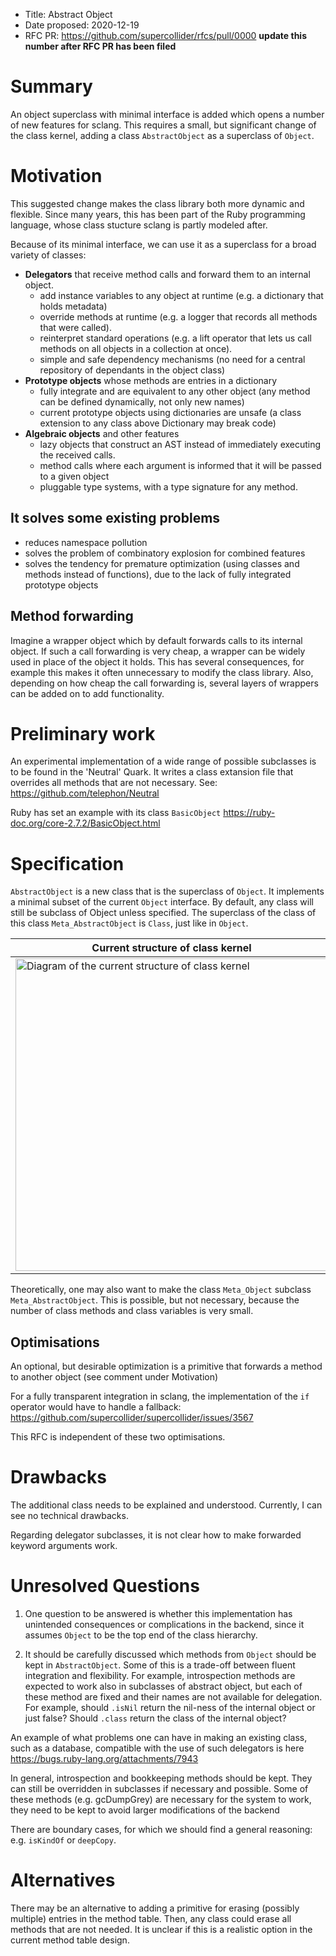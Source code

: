 - Title: Abstract Object
- Date proposed: 2020-12-19
- RFC PR: https://github.com/supercollider/rfcs/pull/0000 **update this number after RFC PR has been filed**


# Summary

An object superclass with minimal interface is added which opens a number of new features for sclang. This requires a small, but significant change of the class kernel, adding a class  `AbstractObject` as a superclass of  `Object`.

# Motivation

This suggested change makes the class library both more dynamic and flexible.
Since many years, this has been part of the Ruby programming language, whose class stucture sclang is partly modeled after.

Because of its minimal interface, we can use it as a superclass for a broad variety of classes:

- **Delegators** that receive method calls and forward them to an internal object.
  - add instance variables to any object at runtime (e.g. a dictionary that holds metadata)
  - override methods at runtime (e.g. a logger that records all methods that were called).
  - reinterpret standard operations (e.g. a lift operator that lets us call methods on all objects in a collection at once).
  - simple and safe dependency mechanisms (no need for a central repository of dependants in the object class)
- **Prototype objects** whose methods are entries in a dictionary
  - fully integrate and are equivalent to any other object (any method can be defined dynamically, not only new names)
  - current prototype objects using dictionaries are unsafe (a class extension to any class above Dictionary may break code)
- **Algebraic objects** and other features
  - lazy objects that construct an AST instead of immediately executing the received calls.
  - method calls where each argument is informed that it will be passed to a given object
  - pluggable type systems, with a type signature for any method.


## It solves some existing problems
- reduces namespace pollution
- solves the problem of combinatory explosion for combined features
- solves the tendency for premature optimization (using classes and methods instead of functions), due to the lack of fully integrated prototype objects

## Method forwarding
Imagine a wrapper object which by default forwards calls to its internal object. If such a call forwarding is very cheap,  a wrapper can be widely used in place of the  object it holds. This has several consequences, for example this makes it often unnecessary to modify the class library. Also, depending on how cheap the call forwarding is, several layers of wrappers can be added on to add functionality.


# Preliminary work
An experimental implementation of a wide range of possible subclasses is to be found in the 'Neutral' Quark. It writes a class extansion file that overrides all methods that are not necessary. See: https://github.com/telephon/Neutral

Ruby has set an example with its class `BasicObject`
https://ruby-doc.org/core-2.7.2/BasicObject.html


# Specification

`AbstractObject` is a new class that is the superclass of  `Object`. It implements a minimal subset of the current `Object`  interface. By default, any class will still be subclass of Object unless  specified. The superclass of the class of this class `Meta_AbstractObject` is `Class`, just like in `Object`.



| Current structure of class kernel | Suggested structure of class kernel |
| ----------- | ----------- |
| <image src="images/supercollider-class-structure.gif" width=500 alt="Diagram of the current structure of class kernel"> | <image src="images/supercollider-class-structure-with-abstract-object.gif" width=500 alt="Diagram of the current structure of class kernel"> |


  









Theoretically, one may also want to make the class `Meta_Object`  subclass `Meta_AbstractObject`. This is possible, but not necessary, because the number of class methods and class variables is very small.


## Optimisations

An optional, but desirable optimization is a primitive that forwards a method to another object (see comment under Motivation)

For a fully transparent integration in sclang, the implementation of the `if` operator would have to handle a fallback: https://github.com/supercollider/supercollider/issues/3567

This RFC is independent of these two optimisations.

# Drawbacks

The additional class needs to be explained and understood. Currently, I can see no technical drawbacks.

Regarding delegator subclasses, it is not clear how to make forwarded keyword arguments work.

# Unresolved Questions

1. One question to be answered is whether this implementation has unintended consequences or complications in the backend, since it assumes `Object` to be the top end of the class hierarchy.

2. It should be carefully discussed which methods from  `Object`  should be kept in `AbstractObject`. Some of this is a trade-off between fluent integration and flexibility. For example, introspection methods are expected to work also in subclasses of abstract object, but each of these method are fixed and their names are not available for delegation. For example, should `.isNil`  return the nil-ness of the internal object or just false? Should `.class` return the class of the internal object?

An example of what problems one can have in making an existing class, such as a database, compatible with the use of such delegators is here https://bugs.ruby-lang.org/attachments/7943

In general, introspection and bookkeeping methods should be kept. They can still be overridden in subclasses if necessary and possible. Some of these methods (e.g. gcDumpGrey) are necessary for the system to work, they need to be kept to avoid larger modifications of the backend

There are boundary cases, for which we should find a general reasoning: e.g.  `isKindOf` or `deepCopy`.


# Alternatives

There may be an alternative to adding a primitive for erasing (possibly multiple) entries in the method table. Then, any class could erase all methods that are not needed. It is unclear if this is a realistic option in the current method table design.
